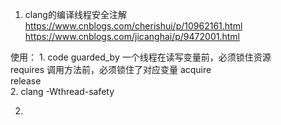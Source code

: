 1. clang的编译线程安全注解  
https://www.cnblogs.com/cherishui/p/10962161.html  
https://www.cnblogs.com/jicanghai/p/9472001.html  

使用： 
    1. code
    guarded_by 一个线程在读写变量前，必须锁住资源  
    requires   调用方法前，必须锁住了对应变量
    acquire  
    release  
    2. clang -Wthread-safety   
    
2. 